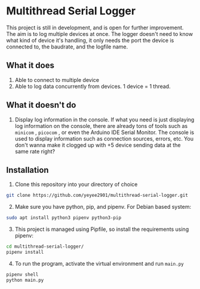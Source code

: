 # Multithread Serial Logger
This project is still in development, and is open for further improvement. The aim is to log multiple devices at once. The logger doesn't need to know what kind of device it's handling, it only needs the port the device is connected to, the baudrate, and the logfile name.  
  
## What it does
1. Able to connect to multiple device
2. Able to log data concurrently from devices. 1 device = 1 thread.
  
## What it doesn't do
1. Display log information in the console. If what you need is just displaying log information on the console, there are already tons of tools such as `minicom` , `picocom` , or even the Arduino IDE Serial Monitor. The console is used to display information such as connection sources, errors, etc. You don't wanna make it clogged up with +5 device sending data at the same rate right?

## Installation
1. Clone this repository into your directory of choice
```bash
git clone https://github.com/yeyee2901/multithread-serial-logger.git
```
2. Make sure you have python, pip, and pipenv. For Debian based system:
```bash
sudo apt install python3 pipenv python3-pip
```
3. This project is managed using Pipfile, so install the requirements using pipenv:
```bash
cd multithread-serial-logger/
pipenv install
```
4. To run the program, activate the virtual environment and run `main.py`
```bash
pipenv shell
python main.py
```
